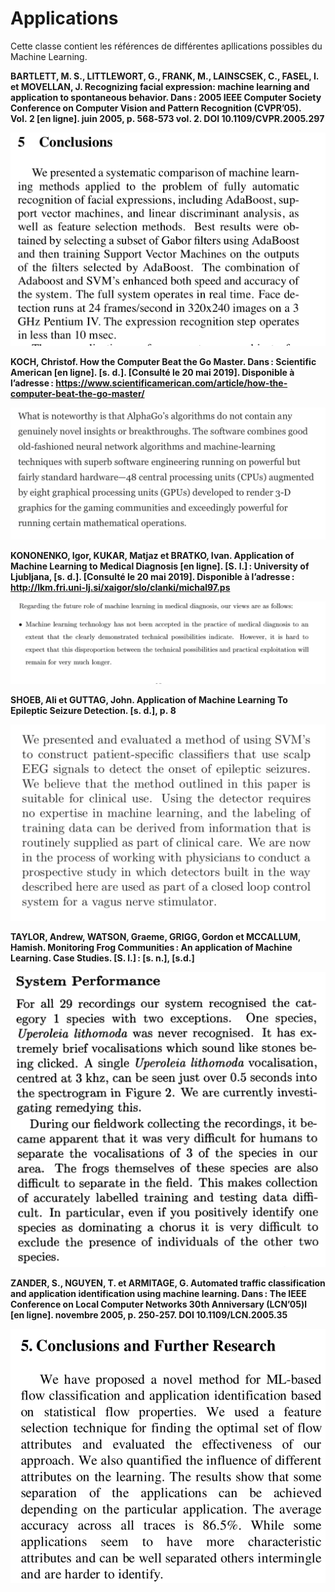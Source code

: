 # Applications

Cette classe contient les références de différentes apllications possibles du Machine Learning.

**BARTLETT, M. S., LITTLEWORT, G., FRANK, M., LAINSCSEK, C., FASEL, I. et MOVELLAN, J. Recognizing facial expression: machine learning and application to spontaneous behavior. Dans : 2005 IEEE Computer Society Conference on Computer Vision and Pattern Recognition (CVPR’05). Vol. 2 [en ligne]. juin 2005, p. 568‑573 vol. 2. DOI 10.1109/CVPR.2005.297**

![MLapp1](images/MLapp1.png)

**KOCH, Christof. How the Computer Beat the Go Master. Dans : Scientific American [en ligne]. [s. d.]. [Consulté le 20 mai 2019]. Disponible à l’adresse : https://www.scientificamerican.com/article/how-the-computer-beat-the-go-master/**

![MLapp2](images/MLapp2.png)

**KONONENKO, Igor, KUKAR, Matjaz et BRATKO, Ivan. Application of Machine Learning to Medical Diagnosis [en ligne]. [S. l.] : University of Ljubljana, [s. d.]. [Consulté le 20 mai 2019]. Disponible à l’adresse : http://lkm.fri.uni-lj.si/xaigor/slo/clanki/michal97.ps**

![MLapp3](images/MLapp3.png)

**SHOEB, Ali et GUTTAG, John. Application of Machine Learning To Epileptic Seizure Detection. [s. d.], p. 8**

![MLapp4](images/MLapp4.png)

**TAYLOR, Andrew, WATSON, Graeme, GRIGG, Gordon et MCCALLUM, Hamish. Monitoring Frog Communities : An application of Machine Learning. Case Studies. [S. l.] : [s. n.], [s.d.]**

![MLapp5](images/MLapp5.png)

**ZANDER, S., NGUYEN, T. et ARMITAGE, G. Automated traffic classification and application identification using machine learning. Dans : The IEEE Conference on Local Computer Networks 30th Anniversary (LCN’05)l [en ligne]. novembre 2005, p. 250‑257. DOI 10.1109/LCN.2005.35**

![MLapp6](images/MLapp6.png)
